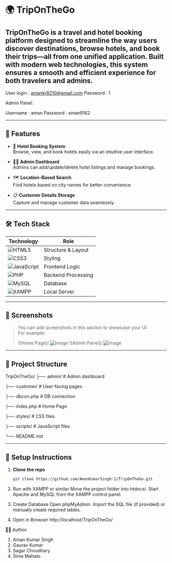 # 🌍 TripOnTheGo

**TripOnTheGo** is a travel and hotel booking platform designed to streamline the way users discover destinations, browse hotels, and book their trips—all from one unified application. Built with modern web technologies, this system ensures a smooth and efficient experience for both travelers and admins.
---

User login : amankr8210@gmail.com
Password : 1

Admin Panel:

Username : aman
Password : aman9162

---

## 🚀 Features

- 🏨 **Hotel Booking System**  
  Browse, view, and book hotels easily via an intuitive user interface.

- 🧑‍💼 **Admin Dashboard**  
  Admins can add/update/delete hotel listings and manage bookings.

- 🗺️ **Location-Based Search**  
  Find hotels based on city names for better convenience.

- 📋 **Customer Details Storage**  
  Capture and manage customer data seamlessly.

---

## 🛠️ Tech Stack

| Technology | Role |
|------------|------|
| ![HTML5](https://img.shields.io/badge/HTML5-E34F26?logo=html5&logoColor=white) | Structure & Layout |
| ![CSS3](https://img.shields.io/badge/CSS3-1572B6?logo=css3&logoColor=white) | Styling |
| ![JavaScript](https://img.shields.io/badge/JavaScript-F7DF1E?logo=javascript&logoColor=black) | Frontend Logic |
| ![PHP](https://img.shields.io/badge/PHP-777BB4?logo=php&logoColor=white) | Backend Processing |
| ![MySQL](https://img.shields.io/badge/MySQL-4479A1?logo=mysql&logoColor=white) | Database |
| ![XAMPP](https://img.shields.io/badge/XAMPP-FB7A24?logo=xampp&logoColor=white) | Local Server |

---

## 📸 Screenshots

> You can add screenshots in this section to showcase your UI.  
> For example:
>
> ![Home Page]( ![image](https://github.com/user-attachments/assets/59f32708-359b-4499-877b-f5c2e8861d62 )
> ![Admin Panel]( ![image](https://github.com/user-attachments/assets/cdd3d47d-487d-4f72-8c38-4999c656f682 )

---

## 📂 Project Structure
TripOnTheGo/
├── admin/ # Admin dashboard

├── customer/ # User-facing pages

├── dbcon.php # DB connection

├── index.php # Home Page

├── styles/ # CSS files

├── scripts/ # JavaScript files

└── README.md


---

## 🧪 Setup Instructions

1. **Clone the repo**
   ```bash
   git clone https://github.com/AmanKumarSingh-1/TripOnTheGo.git

2. Run with XAMPP or similar
Move the project folder into htdocs/.
Start Apache and MySQL from the XAMPP control panel.

3. Create Database
Open phpMyAdmin.
Import the SQL file (if provided) or manually create required tables.

4. Open in Browser 
http://localhost/TripOnTheGo/

👨‍💻 Author
1. Aman Kumar Singh
2. Gaurav Kumar
3. Sagar Choudhary
4. Sima Mahato

